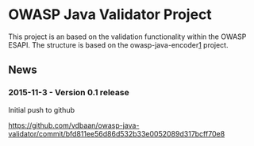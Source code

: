 OWASP Java Validator Project
============================

This project is an based on the validation functionality within the OWASP ESAPI. 
The structure is based on the owasp-java-encoder[1] project.


News
----
### 2015-11-3 - Version 0.1 release
Initial push to github

[1]: https://github.com/OWASP/owasp-java-encoder

https://github.com/vdbaan/owasp-java-validator/commit/bfd811ee56d86d532b33e0052089d317bcff70e8
